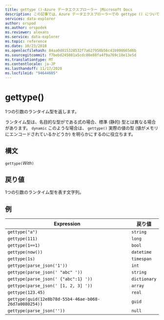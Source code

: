 ```yaml
---
title: gettype ()-Azure データエクスプローラー |Microsoft Docs
description: この記事では、Azure データエクスプローラーでの gettype () について説明します。
services: data-explorer
author: orspod
ms.author: orspodek
ms.reviewer: alexans
ms.service: data-explorer
ms.topic: reference
ms.date: 10/23/2018
ms.openlocfilehash: 84aa0d815328532f7a627958b56c41b998665d6b
ms.sourcegitcommit: f7bebd245081a5cdc08e88fa4f9a769c18e13e5d
ms.translationtype: MT
ms.contentlocale: ja-JP
ms.lasthandoff: 11/17/2020
ms.locfileid: "94644605"
---
```

# <a name="gettype"></a>gettype()

1つの引数のランタイム型を返します。

ランタイム型は、名目的な型がである式の場合、標準 (静的) 型とは異なる場合があります。 `dynamic` このような場合は、 `gettype()` 実際の値の型 (値がメモリにエンコードされているかどうか) を明らかにするのに役立ちます。

## <a name="syntax"></a>構文

`gettype(`*With*`)`

## <a name="returns"></a>戻り値

1つの引数のランタイム型を表す文字列。

## <a name="examples"></a>例

|Expression                          |戻り値      |
|------------------------------------|-------------|
|`gettype("a")`                      |`string`     |
|`gettype(111)`                      |`long`       |
|`gettype(1==1)`                     |`bool`       |
|`gettype(now())`                    |`datetime`   |
|`gettype(1s)`                       |`timespan`   |
|`gettype(parse_json('1'))`           |`int`        |
|`gettype(parse_json(' "abc" '))`     |`string`     |
|`gettype(parse_json(' {"abc":1} '))` |`dictionary` | 
|`gettype(parse_json(' [1, 2, 3] '))` |`array`      |
|`gettype(123.45)`                   |`real`       |
|`gettype(guid(12e8b78d-55b4-46ae-b068-26d7a0080254))`|`guid`| 
|`gettype(parse_json(''))`            |`null`|
